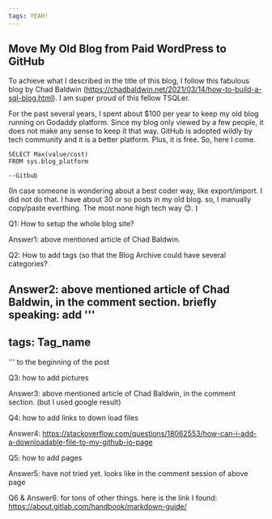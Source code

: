 ```yaml
---
tags: YEAH!
---
```


## Move My Old Blog from Paid WordPress to GitHub

To achieve what I described in the title of this blog, I follow this fabulous blog by Chad Baldwin   (https://chadbaldwin.net/2021/03/14/how-to-build-a-sql-blog.html). I am super proud of this fellow TSQLer.

For the past several years, I spent about $100 per year to keep my old blog running on Godaddy platform. 
Since my blog only viewed by a few people, it does not make any sense to keep it that way. GitHub is adopted wildly by tech community and it is a better platform. Plus, it is free. So, here I come.

 ```tsql
 SELECT Max(value/cost)
 FROM sys.blog_platform
 
 --Gitbub
 ```


(In case someone is wondering about a best coder way, like export/import. I did not do that. I have about 30 or so posts in my old blog. so, I manually copy/paste everthing. The most none high tech way 😊.  )

Q1: How to setup the whole blog site? 

Answer1:          above mentioned article of Chad Baldwin.

Q2: How to add tags (so that the Blog Archive could have several categories? 

Answer2:          above mentioned article of Chad Baldwin, in the comment section. briefly speaking: add 
'''
---
tags:  Tag_name
---
'''
to the beginning of the post

Q3: how to add pictures 

Answer3: above mentioned article of Chad Baldwin, in the comment section. (but I used google result)

Q4: how to add links to down load files 

Answer4: https://stackoverflow.com/questions/18062553/how-can-i-add-a-downloadable-file-to-my-github-io-page

Q5: how to add pages

Answer5: have not tried yet. looks like in the comment session of above page


Q6 & Answer6: for tons of other things. here is the link I found:
https://about.gitlab.com/handbook/markdown-guide/

